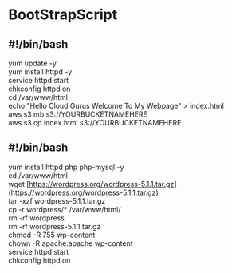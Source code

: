 # BootStrapScript

## \#!/bin/bash

yum update -y   
yum install httpd -y   
service httpd start   
chkconfig httpd on   
cd /var/www/html   
echo "Hello Cloud Gurus Welcome To My Webpage" &gt; index.html   
aws s3 mb s3://YOURBUCKETNAMEHERE   
aws s3 cp index.html s3://YOURBUCKETNAMEHERE

## \#!/bin/bash

yum install httpd php php-mysql -y   
cd /var/www/html   
wget [https://wordpress.org/wordpress-5.1.1.tar.gz](https://wordpress.org/wordpress-5.1.1.tar.gz)   
tar -xzf wordpress-5.1.1.tar.gz   
cp -r wordpress/\* /var/www/html/   
rm -rf wordpress   
rm -rf wordpress-5.1.1.tar.gz   
chmod -R 755 wp-content   
chown -R apache:apache wp-content   
service httpd start   
chkconfig httpd on

